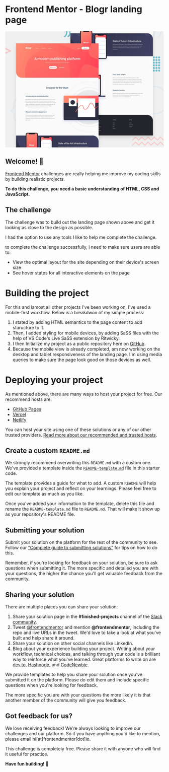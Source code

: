 # Frontend Mentor - Blogr landing page

![Design preview for the Blogr landing page coding challenge](./design/desktop-preview.jpg)

## Welcome! 👋

[Frontend Mentor](https://www.frontendmentor.io) challenges are really helping me improve my coding skills by building realistic projects.

**To do this challenge, you need a basic understanding of HTML, CSS and JavaScript.**

## The challenge

The challenge was to build out the landing page shown above and get it looking as close to the design as possible.

I had the option to use any tools I like to help me complete the challenge.

to complete the challenge successfully, i need to make sure users are able to:

- View the optimal layout for the site depending on their device's screen size
- See hover states for all interactive elements on the page

# Building the project

For this and lamost all other projects I've been working on, I've used a mobile-first workflow. Below is a breakdwon of my simple process:

1. I stated by adding HTML semantics to the page content to add staructure to it.
2. Then, I added styling for mobile devices, by adding SaSS files with the help of VS Code's Live SaSS extension by Ritwicky.
3. I then Initialize my project as a public repository here on [GitHub](https://github.com/).
4. Because the mobile view is already completed, am now working on the desktop and tablet responsiveness of the landing page. I'm using media queries to make sure the page look good on those devices as well.


# Deploying your project

As mentioned above, there are many ways to host your project for free. Our recommend hosts are:

- [GitHub Pages](https://pages.github.com/)
- [Vercel](https://vercel.com/)
- [Netlify](https://www.netlify.com/)

You can host your site using one of these solutions or any of our other trusted providers. [Read more about our recommended and trusted hosts](https://medium.com/frontend-mentor/frontend-mentor-trusted-hosting-providers-bf000dfebe).

## Create a custom `README.md`

We strongly recommend overwriting this `README.md` with a custom one. We've provided a template inside the [`README-template.md`](./README-template.md) file in this starter code.

The template provides a guide for what to add. A custom `README` will help you explain your project and reflect on your learnings. Please feel free to edit our template as much as you like.

Once you've added your information to the template, delete this file and rename the `README-template.md` file to `README.md`. That will make it show up as your repository's README file.

## Submitting your solution

Submit your solution on the platform for the rest of the community to see. Follow our ["Complete guide to submitting solutions"](https://medium.com/frontend-mentor/a-complete-guide-to-submitting-solutions-on-frontend-mentor-ac6384162248) for tips on how to do this.

Remember, if you're looking for feedback on your solution, be sure to ask questions when submitting it. The more specific and detailed you are with your questions, the higher the chance you'll get valuable feedback from the community.

## Sharing your solution

There are multiple places you can share your solution:

1. Share your solution page in the **#finished-projects** channel of the [Slack community](https://www.frontendmentor.io/slack). 
2. Tweet [@frontendmentor](https://twitter.com/frontendmentor) and mention **@frontendmentor**, including the repo and live URLs in the tweet. We'd love to take a look at what you've built and help share it around.
3. Share your solution on other social channels like LinkedIn.
4. Blog about your experience building your project. Writing about your workflow, technical choices, and talking through your code is a brilliant way to reinforce what you've learned. Great platforms to write on are [dev.to](https://dev.to/), [Hashnode](https://hashnode.com/), and [CodeNewbie](https://community.codenewbie.org/).

We provide templates to help you share your solution once you've submitted it on the platform. Please do edit them and include specific questions when you're looking for feedback. 

The more specific you are with your questions the more likely it is that another member of the community will give you feedback.

## Got feedback for us?

We love receiving feedback! We're always looking to improve our challenges and our platform. So if you have anything you'd like to mention, please email hi[at]frontendmentor[dot]io.

This challenge is completely free. Please share it with anyone who will find it useful for practice.

**Have fun building!** 🚀
